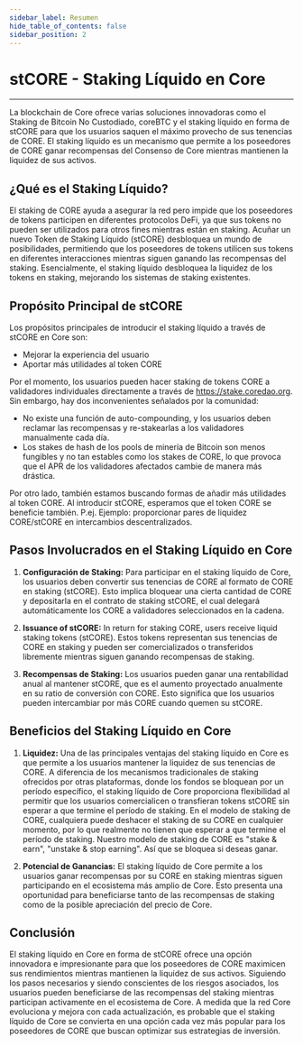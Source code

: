 ```yaml
---
sidebar_label: Resumen
hide_table_of_contents: false
sidebar_position: 2
---
```


# stCORE - Staking Líquido en Core

---

La blockchain de Core ofrece varias soluciones innovadoras como el Staking de Bitcoin No Custodiado, coreBTC y el staking líquido en forma de stCORE para que los usuarios saquen el máximo provecho de sus tenencias de CORE. El staking líquido es un mecanismo que permite a los poseedores de CORE ganar recompensas del Consenso de Core mientras mantienen la liquidez de sus activos.

## ¿Qué es el Staking Líquido?

El staking de CORE ayuda a asegurar la red pero impide que los poseedores de tokens participen en diferentes protocolos DeFi, ya que sus tokens no pueden ser utilizados para otros fines mientras están en staking. Acuñar un nuevo Token de Staking Líquido (stCORE) desbloquea un mundo de posibilidades, permitiendo que los poseedores de tokens utilicen sus tokens en diferentes interacciones mientras siguen ganando las recompensas del staking. Esencialmente, el staking líquido desbloquea la liquidez de los tokens en staking, mejorando los sistemas de staking existentes.

## Propósito Principal de stCORE

Los propósitos principales de introducir el staking líquido a través de stCORE en Core son:

- Mejorar la experiencia del usuario
- Aportar más utilidades al token CORE

Por el momento, los usuarios pueden hacer staking de tokens CORE a validadores individuales directamente a través de https://stake.coredao.org. Sin embargo, hay dos inconvenientes señalados por la comunidad:

- No existe una función de auto-compounding, y los usuarios deben reclamar las recompensas y re-stakearlas a los validadores manualmente cada día.
- Los stakes de hash de los pools de minería de Bitcoin son menos fungibles y no tan estables como los stakes de CORE, lo que provoca que el APR de los validadores afectados cambie de manera más drástica.

Por otro lado, también estamos buscando formas de añadir más utilidades al token CORE. Al introducir stCORE, esperamos que el token CORE se beneficie también. P.ej. Ejemplo: proporcionar pares de liquidez CORE/stCORE en intercambios descentralizados.

## Pasos Involucrados en el Staking Líquido en Core

1. **Configuración de Staking:** Para participar en el staking líquido de Core, los usuarios deben convertir sus tenencias de CORE al formato de CORE en staking (stCORE). Esto implica bloquear una cierta cantidad de CORE y depositarla en el contrato de staking stCORE, el cual delegará automáticamente los CORE a validadores seleccionados en la cadena.

2. **Issuance of stCORE:** In return for staking CORE, users receive liquid staking tokens (stCORE). Estos tokens representan sus tenencias de CORE en staking y pueden ser comercializados o transferidos libremente mientras siguen ganando recompensas de staking.

3. **Recompensas de Staking:** Los usuarios pueden ganar una rentabilidad anual al mantener stCORE, que es el aumento proyectado anualmente en su ratio de conversión con CORE. Esto significa que los usuarios pueden intercambiar por más CORE cuando quemen su stCORE.

## Beneficios del Staking Líquido en Core

1. **Liquidez:** Una de las principales ventajas del staking líquido en Core es que permite a los usuarios mantener la liquidez de sus tenencias de CORE. A diferencia de los mecanismos tradicionales de staking ofrecidos por otras plataformas, donde los fondos se bloquean por un período específico, el staking líquido de Core proporciona flexibilidad al permitir que los usuarios comercialicen o transfieran tokens stCORE sin esperar a que termine el período de staking. En el modelo de staking de CORE, cualquiera puede deshacer el staking de su CORE en cualquier momento, por lo que realmente no tienen que esperar a que termine el período de staking. Nuestro modelo de staking de CORE es "stake & earn", "unstake & stop earning". Así que se bloquea si deseas ganar.

2. **Potencial de Ganancias:** El staking líquido de Core permite a los usuarios ganar recompensas por su CORE en staking mientras siguen participando en el ecosistema más amplio de Core. Esto presenta una oportunidad para beneficiarse tanto de las recompensas de staking como de la posible apreciación del precio de Core.

## Conclusión

El staking líquido en Core en forma de stCORE ofrece una opción innovadora e impresionante para que los poseedores de CORE maximicen sus rendimientos mientras mantienen la liquidez de sus activos. Siguiendo los pasos necesarios y siendo conscientes de los riesgos asociados, los usuarios pueden beneficiarse de las recompensas del staking mientras participan activamente en el ecosistema de Core. A medida que la red Core evoluciona y mejora con cada actualización, es probable que el staking líquido de Core se convierta en una opción cada vez más popular para los poseedores de CORE que buscan optimizar sus estrategias de inversión.
